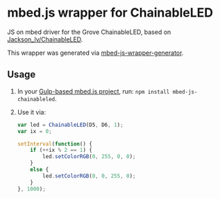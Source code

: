 # mbed.js wrapper for ChainableLED

JS on mbed driver for the Grove ChainableLED, based on [Jackson_lv/ChainableLED](https://developer.mbed.org/users/Jackson_lv/code/ChainableLED).

This wrapper was generated via [mbed-js-wrapper-generator](https://github.com/janjongboom/mbed-js-wrapper-generator).

## Usage

1. In your [Gulp-based mbed.js project](https://github.com/ARMmbed/mbed-js-example), run: `npm install mbed-js-chainableled`.
1. Use it via:

    ```js
    var led = ChainableLED(D5, D6, 1);
    var ix = 0;

    setInterval(function() {
        if (++ix % 2 == 1) {
            led.setColorRGB(0, 255, 0, 0);
        }
        else {
            led.setColorRGB(0, 0, 255, 0);
        }
    }, 1000);
    ```
